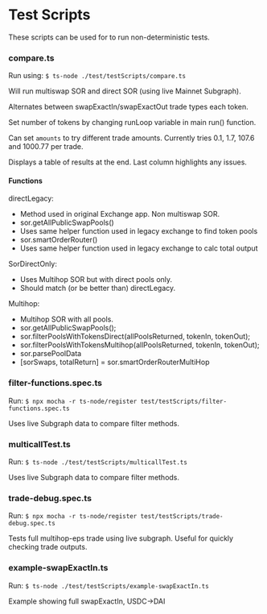 # Test Scripts

These scripts can be used for to run non-deterministic tests.

### compare.ts

Run using: `$ ts-node ./test/testScripts/compare.ts`

Will run multiswap SOR and direct SOR (using live Mainnet Subgraph).

Alternates between swapExactIn/swapExactOut trade types each token.

Set number of tokens by changing runLoop variable in main run() function.

Can set `amounts` to try different trade amounts. Currently tries 0.1, 1.7, 107.6 and 1000.77 per trade.

Displays a table of results at the end. Last column highlights any issues.

#### Functions

directLegacy:

-   Method used in original Exchange app. Non multiswap SOR.
-   sor.getAllPublicSwapPools()
-   Uses same helper function used in legacy exchange to find token pools
-   sor.smartOrderRouter()
-   Uses same helper function used in legacy exchange to calc total output

SorDirectOnly:

-   Uses Multihop SOR but with direct pools only.
-   Should match (or be better than) directLegacy.

Multihop:

-   Multihop SOR with all pools.
-   sor.getAllPublicSwapPools();
-   sor.filterPoolsWithTokensDirect(allPoolsReturned, tokenIn, tokenOut);
-   sor.filterPoolsWithTokensMultihop(allPoolsReturned, tokenIn, tokenOut);
-   sor.parsePoolData
-   [sorSwaps, totalReturn] = sor.smartOrderRouterMultiHop

### filter-functions.spec.ts

Run: `$ npx mocha -r ts-node/register test/testScripts/filter-functions.spec.ts`

Uses live Subgraph data to compare filter methods.

### multicallTest.ts

Run: `$ ts-node ./test/testScripts/multicallTest.ts`

Uses live Subgraph data to compare filter methods.

### trade-debug.spec.ts

Run: `$ npx mocha -r ts-node/register test/testScripts/trade-debug.spec.ts`

Tests full multihop-eps trade using live subgraph. Useful for quickly checking trade outputs.

### example-swapExactIn.ts

Run: `$ ts-node ./test/testScripts/example-swapExactIn.ts`

Example showing full swapExactIn, USDC->DAI
